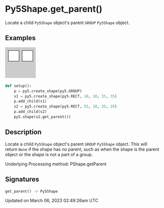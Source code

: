 # Py5Shape.get_parent()

Locate a child `Py5Shape` object's parent `GROUP` `Py5Shape` object.

## Examples

<div class="example-table">

<div class="example-row"><div class="example-cell-image">

![example picture for get_parent()](/images/reference/Py5Shape_get_parent_0.png)

</div><div class="example-cell-code">

```python
def setup():
    p = py5.create_shape(py5.GROUP)
    s1 = py5.create_shape(py5.RECT, 10, 10, 35, 35)
    p.add_child(s1)
    s2 = py5.create_shape(py5.RECT, 55, 10, 35, 35)
    p.add_child(s2)
    py5.shape(s2.get_parent())
```

</div></div>

</div>

## Description

Locate a child `Py5Shape` object's parent `GROUP` `Py5Shape` object. This will return `None` if the shape has no parent, such as when the shape is the parent object or the shape is not a part of a group.

Underlying Processing method: PShape.getParent

## Signatures

```python
get_parent() -> Py5Shape
```

Updated on March 06, 2023 02:49:26am UTC
